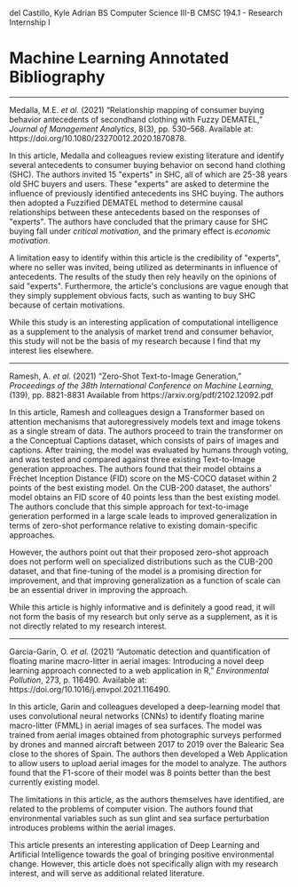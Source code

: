 del Castillo, Kyle Adrian
BS Computer Science III-B
CMSC 194.1 - Research Internship I
# Machine Learning Annotated Bibliography 
---- 

Medalla, M.E. _et al._ (2021) “Relationship mapping of consumer buying behavior antecedents of secondhand clothing with Fuzzy DEMATEL,” _Journal of Management Analytics_, 8(3), pp. 530–568. Available at: https\://doi.org/10.1080/23270012.2020.1870878.

In this article, Medalla and colleagues review existing literature and identify several antecedents  to consumer buying behavior on second hand clothing (SHC). The authors invited 15 "experts" in SHC, all of which are 25-38 years old SHC buyers and users. These "experts" are asked to determine the influence of previously identified antecedents ins SHC buying. The authors then adopted a Fuzzified DEMATEL method to determine causal relationships between these antecedents based on the responses of "experts". The authors have concluded that the primary cause for SHC buying fall under *critical motivation*, and the primary effect is *economic motivation*.

A limitation easy to identify within this article is the credibility of "experts", where no seller was invited, being utilized as determinants in influence of antecedents. The results of the study then rely heavily on the opinions of said "experts". Furthermore, the article's conclusions are vague enough that they simply supplement obvious facts, such as wanting to buy SHC because of certain motivations.

While this study is an interesting application of computational intelligence as a supplement to the analysis of market trend and consumer behavior, this study will not be the basis of my research because I find that my interest lies elsewhere.

---

Ramesh, A. _et al._ (2021) “Zero-Shot Text-to-Image Generation,” _Proceedings of the 38th International Conference on Machine Learning_,(139), pp. 8821-8831 Available from https\://arxiv.org/pdf/2102.12092.pdf

In this article, Ramesh and colleagues design a Transformer based on attention mechanisms that autoregressively models text and image tokens as a single stream of data. The authors proceed to train the transformer on a the Conceptual Captions dataset, which consists of pairs of images and captions. After training, the model was evaluated by humans through voting, and was tested and compared against three existing Text-to-Image generation approaches. The authors found that their model obtains a Fréchet Inception Distance (FID) score on the MS-COCO dataset within 2 points of the best existing model. On the CUB-200 dataset, the authors' model obtains an FID score of 40 points less than the best existing model. The authors conclude that this simple approach for text-to-image generation performed in a large scale leads to improved generalization in terms of zero-shot performance relative to existing domain-specific approaches. 


However, the authors point out that their proposed zero-shot approach does not perform well on specialized distributions such as the CUB-200 dataset, and that fine-tuning of the model is a promising direction for improvement, and that improving generalization as a function of scale can be an essential driver in improving the approach.

While this article is highly informative and is definitely a good read, it will not form the basis of my research but only serve as a supplement, as it is not directly related to my research interest. 

<div style="page-break-after: always; visibilty: hidden">
</div>

---

Garcia-Garin, O. _et al._ (2021) “Automatic detection and quantification of floating marine macro-litter in aerial images: Introducing a novel deep learning approach connected to a web application in R,” _Environmental Pollution_, 273, p. 116490. Available at: https\://doi.org/10.1016/j.envpol.2021.116490.

In this article, Garin and colleagues developed a deep-learning model that uses convolutional neural networks (CNNs) to identify floating marine macro-litter (FMML) in aerial images of sea surfaces. The model was trained from aerial images obtained from photographic surveys performed by drones and manned aircraft between 2017 to 2019 over the Balearic Sea close to the shores of Spain. The authors then developed a Web Application to allow users to upload aerial images for the model to analyze. The authors found that the F1-score of their model was 8 points better than the best currently existing model.

The limitations in this article, as the authors themselves have identified, are related to the problems of computer vision. The authors found that environmental variables such as sun glint and sea surface perturbation introduces problems within the aerial images. 

This article presents an interesting application of Deep Learning and Artificial Intelligence towards the goal of bringing positive environmental change. However, this article does not specifically align with my research interest, and will serve as additional related literature.